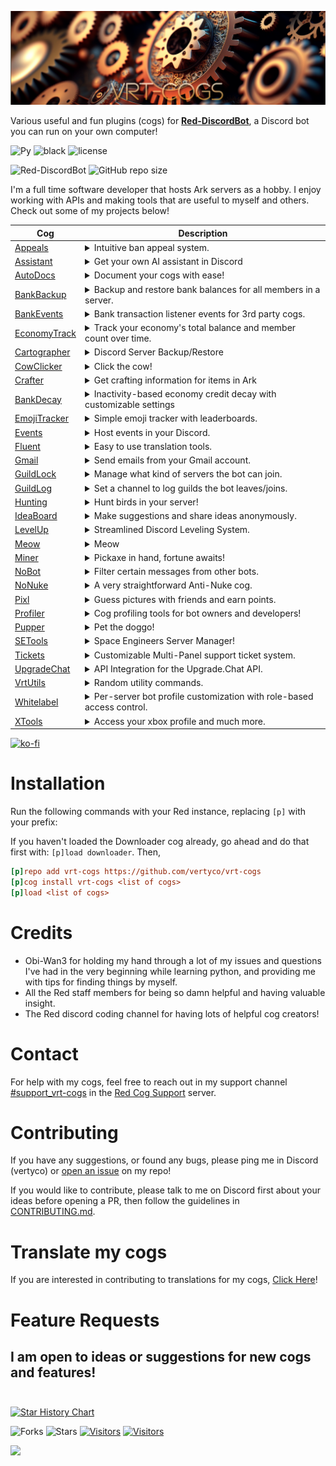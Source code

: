 ![Arkwork](https://github.com/vertyco/Vertyco/blob/main/.github/resources/vrt-cogs-01.png)

Various useful and fun plugins (cogs) for **[Red-DiscordBot](https://github.com/Cog-Creators/Red-DiscordBot)**, a Discord bot you can run on your own computer!

![Py](https://img.shields.io/badge/python-v3.11-orange?style=for-the-badge)
![black](https://img.shields.io/badge/style-black-000000?style=for-the-badge&?link=https://github.com/psf/black)
![license](https://img.shields.io/github/license/Vertyco/Vrt-Cogs?style=for-the-badge)

![Red-DiscordBot](https://img.shields.io/badge/Red%20DiscordBot-V3.5-red?style=for-the-badge)
![GitHub repo size](https://img.shields.io/github/repo-size/Vertyco/Vrt-Cogs?color=blueviolet&style=for-the-badge)


I'm a full time software developer that hosts Ark servers as a hobby.
I enjoy working with APIs and making tools that are useful to myself and others.
Check out some of my projects below!

| Cog                                    | Description                                                                                                                                                                                                                                                                                                                                                                                                                                                            |
|----------------------------------------|------------------------------------------------------------------------------------------------------------------------------------------------------------------------------------------------------------------------------------------------------------------------------------------------------------------------------------------------------------------------------------------------------------------------------------------------------------------------|
| [Appeals](appeals/README.md)       | <details><summary>Intuitive ban appeal system.</summary> Turn a secondary Discord into a ban appeal server, intuitive and customizable settings.</details> |
| [Assistant](assistant/README.md)       | <details><summary>Get your own AI assistant in Discord</summary> Automate your server with OpenAI's ChatGPT language model (or [self-host your own!](https://github.com/vertyco/gpt-api)). Configure a prompt with condensed information about your server, along with other options to make answering questions easier. Setup embeddings to optimize token usage, and even write custom functions to extend the functionality of what the assistant can do!</details> |
| [AutoDocs](autodocs/README.md)         | <details><summary>Document your cogs with ease!</summary> Easily generate documentation for any cog in Markdown format.</details>                                                                                                                                                                                                                                                                                                                                      |
| [BankBackup](bankbackup/README.md)     | <details><summary>Backup and restore bank balances for all members in a server.</summary> Backup/Restore for server bank balances.</details>                                                                                                                                                                                                                                                                                                                           |
| [BankEvents](bankevents/README.md)     | <details><summary>Bank transaction listener events for 3rd party cogs.</summary> Dispatches events when different bank transactions occur, such as when a user deposits credits, withdraws credits, or transfers credits.</details>                                                                                                                                                                                                                                    |
| [EconomyTrack](economytrack/README.md) | <details><summary>Track your economy's total balance and member count over time.</summary> Visualize the total market cap of your Red economy. Note: Having bank set to local on a public bot will cause much heavier I/O load than using a global bank.</details>                                                                                                                                                                                                     |
| [Cartographer](cartographer/README.md) | <details><summary>Discord Server Backup/Restore</summary> Create backups of your Discord server and restore them easily.</details>                                                                                                                                                                                                                                                                                                                                     |
| [CowClicker](cowclicker/README.md)     | <details><summary>Click the cow!</summary> Based on the classic Facebook game, you click the cow! with leaderboards.</details>                                                                                                                                                                                                                                                                                                                                         |
| [Crafter](crafter/README.md)           | <details><summary>Get crafting information for items in Ark</summary> View detailed breakdowns of all ingredients needed to craft items from the game Ark Survival Evolved.</details>                                                                                                                                                                                                                                                                                  |
| [BankDecay](bankdecay/README.md)       | <details><summary>Inactivity-based economy credit decay with customizable settings</summary> Introduces an economy decay system to Discord servers, automatically reducing inactive users' currency to stimulate engagement. Admins can customize and oversee decay settings, fostering active participation within the community.</details>                                                                                                                           |
| [EmojiTracker](emojitracker/README.md) | <details><summary>Simple emoji tracker with leaderboards.</summary> Track reactions in your server and get leaderboards for emojis that are most used, or users that have reacted the most.</details>                                                                                                                                                                                                                                                                  |
| [Events](events/README.md)             | <details><summary>Host events in your Discord.</summary> Create and manage events easily with a variety of entry types and requirements. Event submissions will be posted and counted with a winner or winners announced automatically when the event is complete.</details>                                                                                                                                                                                           |
| [Fluent](fluent/README.md)             | <details><summary>Easy to use translation tools.</summary> Translate messages or set a channel and both languages, if a message is in language 1 it gets converted to language 2 and vice versa using googles free api.</details>                                                                                                                                                                                                                                      |
| [Gmail](gmail/README.md)               | <details><summary>Send emails from your Gmail account.</summary> Easily send emails with customizable signatures and allowed roles.</details>                                                                                                                                                                                                                                                                                                                          |
| [GuildLock](guildlock/README.md)       | <details><summary>Manage what kind of servers the bot can join.</summary> Manage what kind of servers the bot can join. A stripped down rewrite of Phen's Baron cog.</details>                                                                                                                                                                                                                                                                                         |
| [GuildLog](guildlog/README.md)         | <details><summary>Set a channel to log guilds the bot leaves/joins.</summary> Configure a join/leave message of your choice and whether you want to use embeds or not, the bot will log when it joins or leaves a guild. All guilds can use this cog to see what servers the bot is joining(Guild Name/Bot Name/Total Servers)</details>                                                                                                                               |
| [Hunting](hunting/README.md)           | <details><summary>Hunt birds in your server!</summary> Originally created by Paddo for red v2, then ported to v3 by aikaterna#1393, and now maintained by me. This cog allows you to 'hunt' birds in your server via reactions or text.</details>                                                                                                                                                                                                                      |
| [IdeaBoard](ideaboard/README.md)       | <details><summary>Make suggestions and share ideas anonymously.</summary> Allow users to create suggestions for your server. With optional anonymity and customization.</details>                                                                                                                                                                                                                                                                                      |
| [LevelUp](levelup/README.md)           | <details><summary>Streamlined Discord Leveling System.</summary> An intuitive full-featured leveling system with prestige features, customizable backgrounds, toggleable embed/image profiles, and extensive voice tracking options.</details>                                                                                                                                                                                                                         |                                                                                    |
| [Meow](meow/README.md)                 | <details><summary>Meow</summary> Replaces the word "now" with "meow" in someone's latest message, if word doesnt exist in the most recent 2 messages, it sends a random cat unicode emoji. Yall have a good day meow.</details>                                                                                                                                                                                                                                        |
| [Miner](meow/README.md)                 | <details><summary>Pickaxe in hand, fortune awaits!</summary> Mine rocks with your friends! This is a simple incremental-ish game where you mine rocks to earn resources that you use to upgrade your tools and thus, increase your mining efficiency.</details>                                                                                                                                                                                                                                        |
| [NoBot](nobot/README.md)               | <details><summary>Filter certain messages from other bots.</summary> (ONLY checks messages from other bots), Add a bot to be filtered and a key phrase to check for. When that bot sends a message containing that phrase the message will be auto-deleted.</details>                                                                                                                                                                                                  |
| [NoNuke](nonuke/README.md)             | <details><summary>A very straightforward Anti-Nuke cog.</summary> Set a cooldown and overload count(X events in X seconds), if any user with perms exceeds them, you can set an action to be taken and logged. Events include Kicks/Bans, Channel Creation/Edit/Deletion, Role Creation/Edit/Deletion. Events are not counted separately so any action taken in any order applies to the cooldown bucket.</details>                                                    |
| [Pixl](pixl/README.md)                 | <details><summary>Guess pictures with friends and earn points.</summary> Start a game to have a mostly blank image pop up. Every few seconds a few blocks will show up and the goal is to guess what it is before the image is completed or time runs out. You are also competing with everyone else in the channel the game is running in!</details>                                                                                                                  |
| [Profiler](profiler/README.md)         | <details><summary>Cog profiling tools for bot owners and developers!</summary> Cog profiling tools for bot owners and developers. Attach profilers to cogs and get runtime metrics for their commands and methods.</details>                                                                                                                                                                                                                                           |
| [Pupper](pupper/README.md)             | <details><summary>Pet the doggo!</summary> Originally created by aikaterna#1393, now maintained by me. This cog has pet that comes around on an on_message listener and waits for someone to pet it (react with a standard wave emoji), and rewards with credits. Many attributes are configurable.</details>                                                                                                                                                          |
| [SETools](setools/README.md)           | <details><summary>Space Engineers Server Manager!</summary> Manage your Space Engineers server remotely with various useful commands.</details>                                                                                                                                                                                                                                                                                                                        |
| [Tickets](tickets/README.md)           | <details><summary>Customizable Multi-Panel support ticket system.</summary> 'Tickets' is an easy to use, fully customizable multi-panel ticketing system with a variety of options and features including modals, logging, transcripts, multi-button panels and more!</details>                                                                                                                                                                                        |
| [UpgradeChat](upgradechat/README.md)   | <details><summary>API Integration for the Upgrade.Chat API.</summary> Allows you to add your api key and products to the bot and set a dollar to credit conversion ratio. When a user makes a purchase, they can claim it in your Discord to receive economy credits.</details>                                                                                                                                                                                        |
| [VrtUtils](vrtutils/README.md)         | <details><summary>Random utility commands.</summary> Small collection of commands used for my personal bot.</details>                                                                                                                                                                                                                                                                                                                                                  |
| [Whitelabel](whitelabel/README.md)         | <details><summary>Per-server bot profile customization with role-based access control.</summary> Allow server owners to customize the bot's avatar, banner, and bio on a per-server basis with optional role-based access control.</details>                                                                                                                                                                                                                                                                                                                                                  |
| [XTools](xtools/README.md)             | <details><summary>Access your xbox profile and much more.</summary> Various tools for Xbox using Microsoft's XSAPI. View your Xbox profile, friends, screenshots and game clips using simple commands and interactive menus. (You will need to register a Microsoft Azure application to use this cog. Type "[p]apiset help" after install for more info)</details>                                                                                                    |


[![ko-fi](https://ko-fi.com/img/githubbutton_sm.svg)](https://ko-fi.com/vertyco)<br/>

# Installation

Run the following commands with your Red instance, replacing `[p]` with your prefix:

If you haven't loaded the Downloader cog already, go ahead and do that first with: `[p]load downloader`. Then,

```ini
[p]repo add vrt-cogs https://github.com/vertyco/vrt-cogs
[p]cog install vrt-cogs <list of cogs>
[p]load <list of cogs>
```

# Credits

- Obi-Wan3 for holding my hand through a lot of my issues and questions I've had in the very beginning while learning
  python, and providing me with tips for finding things by myself.
- All the Red staff members for being so damn helpful and having valuable insight.
- The Red discord coding channel for having lots of helpful cog creators!

# Contact

For help with my cogs, feel free to reach out in my support channel [#support_vrt-cogs](https://discord.com/channels/240154543684321280/1123338506396254240/1123341301212000429) in
the [Red Cog Support](https://discord.gg/GET4DVk) server.

# Contributing

If you have any suggestions, or found any bugs, please ping me in Discord (vertyco)
or [open an issue](https://github.com/vertyco/vrt-cogs/issues) on my repo!

If you would like to contribute, please talk to me on Discord first about your ideas before opening a PR, then follow the guidelines in [CONTRIBUTING.md](CONTRIBUTING.md).

# Translate my cogs

If you are interested in contributing to translations for my cogs, [Click Here](https://crowdin.com/project/vrt-cogs)!

# Feature Requests

I am open to ideas or suggestions for new cogs and features!
<br/>
<br/>
---

<a href="https://star-history.com/#vertyco/vrt-cogs&Date">
  <picture>
    <source media="(prefers-color-scheme: dark)" srcset="https://api.star-history.com/svg?repos=vertyco/vrt-cogs&type=Date&theme=dark" />
    <source media="(prefers-color-scheme: light)" srcset="https://api.star-history.com/svg?repos=vertyco/vrt-cogs&type=Date" />
    <img alt="Star History Chart" src="https://api.star-history.com/svg?repos=vertyco/vrt-cogs&type=Date" />
  </picture>
</a>

![Forks](https://img.shields.io/github/forks/Vertyco/Vrt-Cogs?style=for-the-badge&color=9cf)
![Stars](https://img.shields.io/github/stars/Vertyco/Vrt-Cogs?style=for-the-badge&color=yellow)
[![Visitors](https://api.visitorbadge.io/api/daily?path=https%3A%2F%2Fgithub.com%2Fvertyco%2Fvrt-cogs&label=Visitors%20Today&countColor=%230015b3)](https://visitorbadge.io/status?path=https%3A%2F%2Fgithub.com%2Fvertyco%2Fvrt-cogs)
[![Visitors](https://api.visitorbadge.io/api/visitors?path=https%3A%2F%2Fgithub.com%2Fvertyco%2Fvrt-cogs&label=Total&countColor=%239085b3)](https://visitorbadge.io/status?path=https%3A%2F%2Fgithub.com%2Fvertyco%2Fvrt-cogs)

![](.github/ASSETS/Bottom_down.svg)